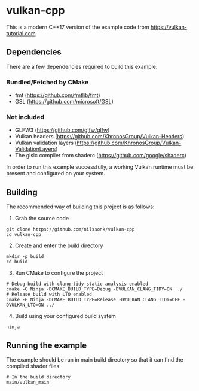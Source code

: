 # vulkan-cpp
This is a modern C++17 version of the example code from https://vulkan-tutorial.com

## Dependencies
There are a few dependencies required to build this example:
### Bundled/Fetched by CMake
* fmt (https://github.com/fmtlib/fmt)
* GSL (https://github.com/microsoft/GSL)
### Not included
* GLFW3 (https://github.com/glfw/glfw)
* Vulkan headers (https://github.com/KhronosGroup/Vulkan-Headers)
* Vulkan validation layers (https://github.com/KhronosGroup/Vulkan-ValidationLayers)
* The glslc compiler from shaderc (https://github.com/google/shaderc)

In order to run this example successfully, a working Vulkan runtime must be present and configured on your system.

## Building
The recommended way of building this project is as follows:
1. Grab the source code
```
git clone https://github.com/nilssonk/vulkan-cpp
cd vulkan-cpp
```
2. Create and enter the build directory
```
mkdir -p build
cd build
```
3. Run CMake to configure the project
```
# Debug build with clang-tidy static analysis enabled
cmake -G Ninja -DCMAKE_BUILD_TYPE=Debug -DVULKAN_CLANG_TIDY=ON ../
# Release build with LTO enabled
cmake -G Ninja -DCMAKE_BUILD_TYPE=Release -DVULKAN_CLANG_TIDY=OFF -DVULKAN_LTO=ON ../
```
4. Build using your configured build system
```
ninja
```

## Running the example
The example should be run in main build directory so that it can find the compiled shader files:
```
# In the build directory
main/vulkan_main
```
